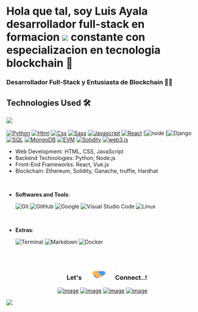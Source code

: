 # Hola que tal, soy Luis Ayala desarrollador full-stack en formacion <img src = "https://github.com/7oSkaaa/7oSkaaa/blob/main/Images/about_me.gif?raw=true" width = 50px> constante con especializacion en tecnologia blockchain 🔗



### Desarrollador Full-Stack y Entusiasta de Blockchain 🚀🔗


## Technologies Used 🛠️
<img src="https://user-images.githubusercontent.com/73097560/115834477-dbab4500-a447-11eb-908a-139a6edaec5c.gif">

[![Python](https://img.shields.io/badge/Python-yellow?style=for-the-badge&logo=python&logoColor=white&labelColor=black&color=yellow)]() [![Html](https://img.shields.io/badge/HTML-white?style=for-the-badge&logo=html5&logoColor=white&labelColor=black&color=%23E34F26)]() [![Css](https://img.shields.io/badge/css-white?style=for-the-badge&logo=css3&logoColor=white&labelColor=black&color=blue)]() [![Sass](https://img.shields.io/badge/SASS-black?style=for-the-badge&logo=Sass&logoColor=white&labelColor=black&color=%23CC6699)]() [![Javascript](https://img.shields.io/badge/javascript-white?style=for-the-badge&logo=javascript&logoColor=white&labelColor=black&color=%23F7DF1E)]() [![React](https://img.shields.io/badge/React-white?style=for-the-badge&logo=react&logoColor=white&labelColor=black&color=blue)]() [![node](https://img.shields.io/badge/node.js-35BF5C?style=for-the-badge&logo=node.js&logoColor=white&labelColor=black&color=green) [![Django](https://img.shields.io/badge/django-35BF5C?style=for-the-badge&logo=django&logoColor=white&labelColor=black&color=green)
 [![SQL](https://img.shields.io/badge/my%20sql-white?style=for-the-badge&logo=mysql&logoColor=white&labelColor=black&color=%234479A1)]() [![MongoDB](https://img.shields.io/badge/MongoDB-white?style=for-the-badge&logo=mongodb&logoColor=white&labelColor=black&color=green)]() [![EVM](https://img.shields.io/badge/EVM-white?style=for-the-badge&logo=ethereum&logoColor=white&labelColor=black&color=%233C3C3D)]() [![Solidity](https://img.shields.io/badge/Solidity-white?style=for-the-badge&logo=solidity&logoColor=white&labelColor=black&color=%23363636)]() [![web3.js](https://img.shields.io/badge/Web3.js-orange?style=for-the-badge&logo=web3.js&logoColor=yellow&labelColor=black&color=orange)]()



- Web Development: HTML, CSS, JavaScript
- Backend Technologies: Python, Node.js
- Front-End Frameworks: React, Vue.js
- Blockchain: Ethereum, Solidity, Ganache, truffle, Hardhat

<br>

- **Softwares and Tools**:

    ![Git](https://img.shields.io/badge/git-%23F05033.svg?style=for-the-badge&logo=git&logoColor=white)
    ![GitHub](https://img.shields.io/badge/github-%23121011.svg?style=for-the-badge&logo=github&logoColor=white)
    ![Google](https://img.shields.io/badge/google-%234285F4.svg?style=for-the-badge&logo=google&logoColor=white)
    ![Visual Studio Code](https://img.shields.io/badge/Visual%20Studio%20Code-0078d7.svg?style=for-the-badge&logo=visual-studio-code&logoColor=white)
    ![Linux](https://img.shields.io/badge/Linux-yellow?style=for-the-badge&logo=linux&logoColor=white) 

<br>

- **Extras**:

    ![Terminal](https://img.shields.io/badge/Terminal-%23054020?style=for-the-badge&logo=gnu-bash&logoColor=white)
    ![Markdown](https://img.shields.io/badge/markdown-%23000000.svg?style=for-the-badge&logo=markdown&logoColor=white)
    ![Docker](https://img.shields.io/badge/Docker-2CA5E0?style=for-the-badge&logo=docker&logoColor=white)

  <br>


  <h3 align="center">Let's <img src="https://github.com/0xAbdulKhalid/0xAbdulKhalid/raw/main/assets/mdImages/handshake.gif" width ="80"> Connect..!</h3>
<div align="center">

[![image](https://img.shields.io/badge/LinkedIn-0077B5?style=for-the-badge&logo=linkedin&logoColor=white)](https://www.linkedin.com/in/luis-ayala-villavicencio-99950b181/)
[![image](https://img.shields.io/badge/Instagram-E4405F?style=for-the-badge&logo=instagram&logoColor=white)](https://www.instagram.com/luis.ayalav/)
[![image](https://img.shields.io/badge/X-black?style=for-the-badge&logo=twitter&logoColor=white)](https://x.com/LuisAA_eth?t=Rvw5RIYH2VvX3LBzVSQQKw&s=09)
[![image](https://img.shields.io/badge/Gmail-D14836?style=for-the-badge&logo=gmail&logoColor=white)](mailto:luisaav1299@gmail.com)
  
</div>
<img src="https://user-images.githubusercontent.com/73097560/115834477-dbab4500-a447-11eb-908a-139a6edaec5c.gif">


<br>

<br>
<br>
<br>

<div align='center'>
